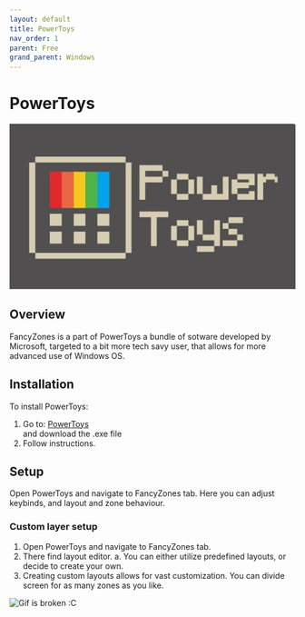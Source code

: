 ```yaml
---
layout: default
title: PowerToys
nav_order: 1
parent: Free
grand_parent: Windows
---
```


# PowerToys

![Image is broken :C](../../../assets/images/powertoys-logo.png)

## Overview

FancyZones is a part of PowerToys a bundle of sotware developed by Microsoft, targeted to a bit more tech savy user, that allows for more advanced use of Windows OS.

## Installation

To install PowerToys:

1. Go to:
   [PowerToys](https://github.com/microsoft/PowerToys/releases/tag/v0.53.3) \
   and download the .exe file
2. Follow instructions.

## Setup

Open PowerToys and navigate to FancyZones tab.
Here you can adjust keybinds, and layout and zone behaviour.

### Custom layer setup

1. Open PowerToys and navigate to FancyZones tab.
2. There find layout editor.
   a. You can either utilize predefined layouts, or decide to create your own.
3. Creating custom layouts allows for vast customization. You can divide screen for as many zones as you like.

![Gif is broken :C](https://docs.microsoft.com/en-us/windows/images/pt-fancyzones-quickswap.gif)